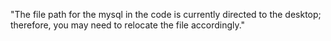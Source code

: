 "The file path for the mysql in the code is currently directed to the desktop; therefore, you may need to relocate the file accordingly."
